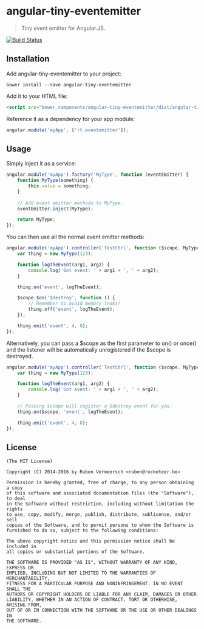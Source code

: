 # angular-tiny-eventemitter

> Tiny event emitter for Angular.JS.

[![Build Status](https://travis-ci.org/rubenv/angular-tiny-eventemitter.png?branch=master)](https://travis-ci.org/rubenv/angular-tiny-eventemitter)

## Installation
Add angular-tiny-eventemitter to your project:

```
bower install --save angular-tiny-eventemitter
```

Add it to your HTML file:

```html
<script src="bower_components/angular-tiny-eventemitter/dist/angular-tiny-eventemitter.min.js"></script>
```

Reference it as a dependency for your app module:

```js
angular.module('myApp', ['rt.eventemitter']);
```

## Usage

Simply inject it as a service:

```js
angular.module('myApp').factory('MyType', function (eventEmitter) {
    function MyType(something) {
        this.value = something;
    }
    
    // Add event emitter methods to MyType.
    eventEmitter.inject(MyType);

    return MyType;
});
```

You can then use all the normal event emitter methods:

```js
angular.module('myApp').controller('TestCtrl', function ($scope, MyType) {
    var thing = new MyType(123);

    function logTheEvent(arg1, arg2) {
        console.log('Got event: ' + arg1 + ', ' + arg2);
    }

    thing.on('event', logTheEvent);

    $scope.$on('$destroy', function () {
        // Remember to avoid memory leaks!
        thing.off('event', logTheEvent);
    });

    thing.emit('event', 4, 8);
});
```

Alternatively, you can pass a $scope as the first parameter to on() or once() and the listener will be automatically unregistered if the $scope is destroyed.

```js
angular.module('myApp').controller('TestCtrl', function ($scope, MyType) {
    var thing = new MyType(123);

    function logTheEvent(arg1, arg2) {
        console.log('Got event: ' + arg1 + ', ' + arg2);
    }

    // Passing $scope will register a $destroy event for you.
    thing.on($scope, 'event', logTheEvent);

    thing.emit('event', 4, 8);
});
```

## License 

    (The MIT License)

    Copyright (C) 2014-2016 by Ruben Vermeersch <ruben@rocketeer.be>

    Permission is hereby granted, free of charge, to any person obtaining a copy
    of this software and associated documentation files (the "Software"), to deal
    in the Software without restriction, including without limitation the rights
    to use, copy, modify, merge, publish, distribute, sublicense, and/or sell
    copies of the Software, and to permit persons to whom the Software is
    furnished to do so, subject to the following conditions:

    The above copyright notice and this permission notice shall be included in
    all copies or substantial portions of the Software.

    THE SOFTWARE IS PROVIDED "AS IS", WITHOUT WARRANTY OF ANY KIND, EXPRESS OR
    IMPLIED, INCLUDING BUT NOT LIMITED TO THE WARRANTIES OF MERCHANTABILITY,
    FITNESS FOR A PARTICULAR PURPOSE AND NONINFRINGEMENT. IN NO EVENT SHALL THE
    AUTHORS OR COPYRIGHT HOLDERS BE LIABLE FOR ANY CLAIM, DAMAGES OR OTHER
    LIABILITY, WHETHER IN AN ACTION OF CONTRACT, TORT OR OTHERWISE, ARISING FROM,
    OUT OF OR IN CONNECTION WITH THE SOFTWARE OR THE USE OR OTHER DEALINGS IN
    THE SOFTWARE.
